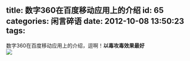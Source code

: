title: 数字360在百度移动应用上的介绍
id: 65
categories: 闲言碎语
date: 2012-10-08 13:50:23
tags:
---

数字360在百度移动应用上的介绍，逗啊！**以毒攻毒效果最好**
</br>![](http://m1.img.libdd.com/farm5/2012/1008/13/B78F7E926C24E5060FB78207551CF52530E57D8D7D8E_500_326.jpg)</img>
